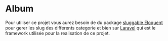 # Album

Pour utiliser ce projet vous aurez besoin de du package <a href="https://github.com/cviebrock/eloquent-sluggable"> sluggable Eloquent</a> pour gerer les slug des differents categorie et 
bien sur <a href="laravel.com">Laravel</a> qui est le framework utilisée pour la realisation de ce projet.
